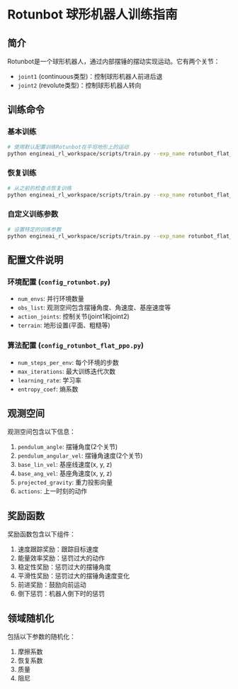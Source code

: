 # Rotunbot 球形机器人训练指南

## 简介

Rotunbot是一个球形机器人，通过内部摆锤的摆动实现运动。它有两个关节：
- `joint1` (continuous类型)：控制球形机器人前进后退
- `joint2` (revolute类型)：控制球形机器人转向

## 训练命令

### 基本训练
```bash
# 使用默认配置训练Rotunbot在平坦地形上的运动
python engineai_rl_workspace/scripts/train.py --exp_name rotunbot_flat_ppo
```

### 恢复训练
```bash
# 从之前的检查点恢复训练
python engineai_rl_workspace/scripts/train.py --exp_name rotunbot_flat_ppo --resume
```

### 自定义训练参数
```bash
# 设置特定的训练参数
python engineai_rl_workspace/scripts/train.py --exp_name rotunbot_flat_ppo --num_envs 2048 --max_iterations 3000
```

## 配置文件说明

### 环境配置 (`config_rotunbot.py`)
- `num_envs`: 并行环境数量
- `obs_list`: 观测空间包含摆锤角度、角速度、基座速度等
- `action_joints`: 控制关节(joint1和joint2)
- `terrain`: 地形设置(平面、粗糙等)

### 算法配置 (`config_rotunbot_flat_ppo.py`)
- `num_steps_per_env`: 每个环境的步数
- `max_iterations`: 最大训练迭代次数
- `learning_rate`: 学习率
- `entropy_coef`: 熵系数

## 观测空间

观测空间包含以下信息：
1. `pendulum_angle`: 摆锤角度(2个关节)
2. `pendulum_angular_vel`: 摆锤角速度(2个关节)
3. `base_lin_vel`: 基座线速度(x, y, z)
4. `base_ang_vel`: 基座角速度(x, y, z)
5. `projected_gravity`: 重力投影向量
6. `actions`: 上一时刻的动作

## 奖励函数

奖励函数包含以下组件：
1. 速度跟踪奖励：跟踪目标速度
2. 能量效率奖励：惩罚过大的动作
3. 稳定性奖励：惩罚过大的摆锤角度
4. 平滑性奖励：惩罚过大的摆锤角速度变化
5. 前进奖励：鼓励向前运动
6. 倒下惩罚：机器人倒下时的惩罚

## 领域随机化

包括以下参数的随机化：
1. 摩擦系数
2. 恢复系数
3. 质量
4. 阻尼
